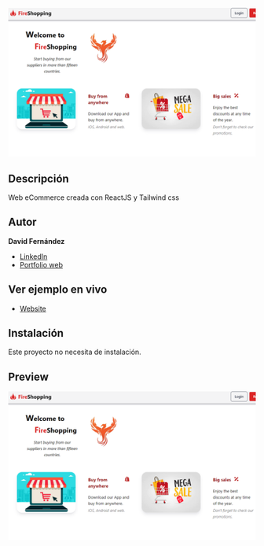 

![Image text](https://github.com/davidFCDev/app-react-firebase/blob/main/src/assets/imagen-proyecto-3.png)

## Descripción

Web eCommerce creada con ReactJS y Tailwind css

## Autor

**David Fernández**

* [LinkedIn](www.linkedin.com/in/david-fernandez-comesaña)
* [Portfolio web](https://github.com/davidFCDev/virtual-folio)

## Ver ejemplo en vivo

- [Website](https://fir-shopping-8e43d.web.app/)

## Instalación

Este proyecto no necesita de instalación.

## Preview

![Image text](https://github.com/davidFCDev/app-react-firebase/blob/main/src/assets/imagen-proyecto-3.png)

